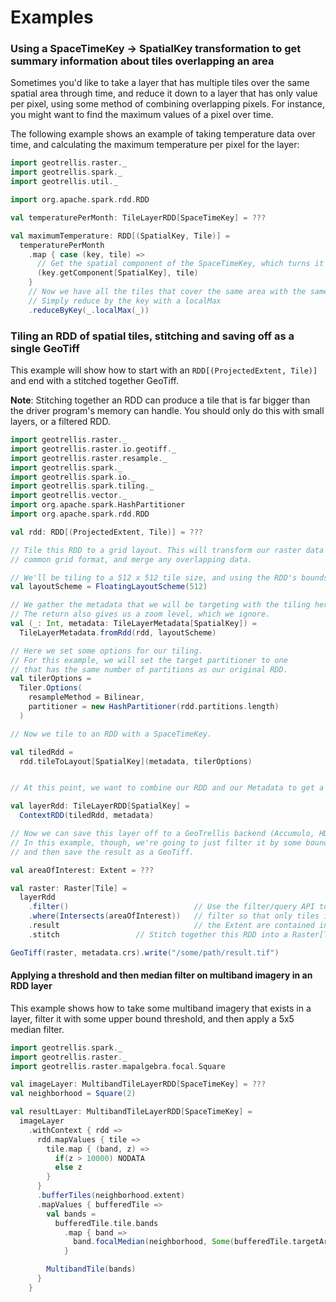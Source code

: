 # Examples

### Using a SpaceTimeKey -> SpatialKey transformation to get summary information about tiles overlapping an area

Sometimes you'd like to take a layer that has multiple tiles over the same spatial area through time,
and reduce it down to a layer that has only value per pixel, using some method of combining overlapping pixels.
For instance, you might want to find the maximum values of a pixel over time.

The following example shows an example of taking temperature data over time, and calculating the maximum temperature
per pixel for the layer:

```scala
import geotrellis.raster._
import geotrellis.spark._
import geotrellis.util._

import org.apache.spark.rdd.RDD

val temperaturePerMonth: TileLayerRDD[SpaceTimeKey] = ???

val maximumTemperature: RDD[(SpatialKey, Tile)] =
  temperaturePerMonth
    .map { case (key, tile) =>
      // Get the spatial component of the SpaceTimeKey, which turns it into SpatialKey
      (key.getComponent[SpatialKey], tile)
    }
    // Now we have all the tiles that cover the same area with the same key.
    // Simply reduce by the key with a localMax
    .reduceByKey(_.localMax(_))
```

### Tiling an RDD of spatial tiles, stitching and saving off as a single GeoTiff

This example will show how to start with an `RDD[(ProjectedExtent, Tile)]` and end with a stitched together GeoTiff.


__Note__: Stitching together an RDD can produce a tile that is far bigger than the driver program's memory can handle.
You should only do this with small layers, or a filtered RDD.

```scala
import geotrellis.raster._
import geotrellis.raster.io.geotiff._
import geotrellis.raster.resample._
import geotrellis.spark._
import geotrellis.spark.io._
import geotrellis.spark.tiling._
import geotrellis.vector._
import org.apache.spark.HashPartitioner
import org.apache.spark.rdd.RDD

val rdd: RDD[(ProjectedExtent, Tile)] = ???

// Tile this RDD to a grid layout. This will transform our raster data into a
// common grid format, and merge any overlapping data.

// We'll be tiling to a 512 x 512 tile size, and using the RDD's bounds as the tile bounds.
val layoutScheme = FloatingLayoutScheme(512)

// We gather the metadata that we will be targeting with the tiling here.
// The return also gives us a zoom level, which we ignore.
val (_: Int, metadata: TileLayerMetadata[SpatialKey]) =
  TileLayerMetadata.fromRdd(rdd, layoutScheme)

// Here we set some options for our tiling.
// For this example, we will set the target partitioner to one
// that has the same number of partitions as our original RDD.
val tilerOptions =
  Tiler.Options(
    resampleMethod = Bilinear,
    partitioner = new HashPartitioner(rdd.partitions.length)
  )

// Now we tile to an RDD with a SpaceTimeKey.

val tiledRdd =
  rdd.tileToLayout[SpatialKey](metadata, tilerOptions)


// At this point, we want to combine our RDD and our Metadata to get a TileLayerRDD[SpatialKey]

val layerRdd: TileLayerRDD[SpatialKey] =
  ContextRDD(tiledRdd, metadata)

// Now we can save this layer off to a GeoTrellis backend (Accumulo, HDFS, S3, etc)
// In this example, though, we're going to just filter it by some bounding box
// and then save the result as a GeoTiff.

val areaOfInterest: Extent = ???

val raster: Raster[Tile] =
  layerRdd
    .filter()                            // Use the filter/query API to
    .where(Intersects(areaOfInterest))   // filter so that only tiles intersecting
    .result                              // the Extent are contained in the result
    .stitch                 // Stitch together this RDD into a Raster[Tile]

GeoTiff(raster, metadata.crs).write("/some/path/result.tif")
```

#### Applying a threshold and then median filter on multiband imagery in an RDD layer

This example shows how to take some multiband imagery that exists in a layer, filter it with some upper bound threshold,
and then apply a 5x5 median filter.

```scala
import geotrellis.spark._
import geotrellis.raster._
import geotrellis.raster.mapalgebra.focal.Square

val imageLayer: MultibandTileLayerRDD[SpaceTimeKey] = ???
val neighborhood = Square(2)

val resultLayer: MultibandTileLayerRDD[SpaceTimeKey] =
  imageLayer
    .withContext { rdd =>
      rdd.mapValues { tile =>
        tile.map { (band, z) =>
          if(z > 10000) NODATA
          else z
        }
      }
      .bufferTiles(neighborhood.extent)
      .mapValues { bufferedTile =>
        val bands =
          bufferedTile.tile.bands
            .map { band =>
              band.focalMedian(neighborhood, Some(bufferedTile.targetArea))
            }

        MultibandTile(bands)
      }
    }
```
